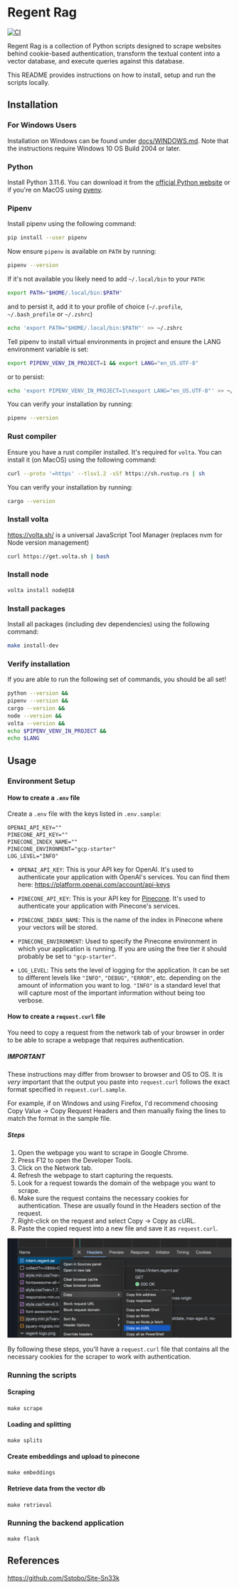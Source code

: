 # Regent Rag

[![CI](https://github.com/frgul006/rag-experiment/actions/workflows/ci.yml/badge.svg)](https://github.com/frgul006/rag-experiment/actions/workflows/ci.yml)

Regent Rag is a collection of Python scripts designed to scrape websites behind cookie-based authentication, transform the textual content into a vector database, and execute queries against this database.

This README provides instructions on how to install, setup and run the scripts locally.

## Installation

### For Windows Users

Installation on Windows can be found under [docs/WINDOWS.md](./docs/WINDOWS.md). Note that the instructions require Windows 10 OS Build 2004 or later.

### Python

Install Python 3.11.6. You can download it from the [official Python website](https://www.python.org/downloads/) or if you're on MacOS using [pyenv](https://github.com/pyenv/pyenv#getting-pyenv).

### Pipenv

Install pipenv using the following command:

```bash
pip install --user pipenv
```

Now ensure `pipenv` is available on `PATH` by running:

```bash
pipenv --version
```

If it's not available you likely need to add `~/.local/bin` to your `PATH`:

```bash
export PATH="$HOME/.local/bin:$PATH"
```

and to persist it, add it to your profile of choice (`~/.profile`, `~/.bash_profile` or `~/.zshrc`)

```bash
echo 'export PATH="$HOME/.local/bin:$PATH"' >> ~/.zshrc
```

Tell pipenv to install virtual environments in project and ensure the LANG environment variable is set:

```bash
export PIPENV_VENV_IN_PROJECT=1 && export LANG="en_US.UTF-8"

```

or to persist:

```bash
echo 'export PIPENV_VENV_IN_PROJECT=1\nexport LANG="en_US.UTF-8"' >> ~/.zshrc
```

You can verify your installation by running:

```bash
pipenv --version
```

### Rust compiler

Ensure you have a rust compiler installed. It's required for `volta`. You can install it (on MacOS) using the following command:

```bash
curl --proto '=https' --tlsv1.2 -sSf https://sh.rustup.rs | sh
```

You can verify your installation by running:

```bash
cargo --version
```

### Install volta

<https://volta.sh/> is a universal JavaScript Tool Manager (replaces nvm for Node version management)

```bash
curl https://get.volta.sh | bash
```

### Install node

```bash
volta install node@18
```

### Install packages

Install all packages (including dev dependencies) using the following command:

```bash
make install-dev
```

### Verify installation

If you are able to run the following set of commands, you should be all set!

```bash
python --version &&
pipenv --version &&
cargo --version &&
node --version &&
volta --version &&
echo $PIPENV_VENV_IN_PROJECT &&
echo $LANG
```

## Usage

### Environment Setup

#### How to create a `.env` file

Create a `.env` file with the keys listed in `.env.sample`:

```env
OPENAI_API_KEY=""
PINECONE_API_KEY=""
PINECONE_INDEX_NAME=""
PINECONE_ENVIRONMENT="gcp-starter"
LOG_LEVEL="INFO"
```

- `OPENAI_API_KEY`: This is your API key for OpenAI. It's used to authenticate your application with OpenAI's services. You can find them here: <https://platform.openai.com/account/api-keys>

- `PINECONE_API_KEY`: This is your API key for [Pinecone](https://app.pinecone.io/). It's used to authenticate your application with Pinecone's services.

- `PINECONE_INDEX_NAME`: This is the name of the index in Pinecone where your vectors will be stored.

- `PINECONE_ENVIRONMENT`: Used to specify the Pinecone environment in which your application is running. If you are using the free tier it should probably be set to `"gcp-starter"`.

- `LOG_LEVEL`: This sets the level of logging for the application. It can be set to different levels like `"INFO"`, `"DEBUG"`, `"ERROR"`, etc. depending on the amount of information you want to log. `"INFO"` is a standard level that will capture most of the important information without being too verbose.

#### How to create a `request.curl` file

You need to copy a request from the network tab of your browser in order to be able to scrape a webpage that requires authentication.

##### IMPORTANT

These instructions may differ from browser to browser and OS to OS. It is _very_ important that the output you paste into `request.curl` follows the exact format specified in `request.curl.sample`.

For example, if on Windows and using Firefox, I'd recommend choosing Copy Value -> Copy Request Headers and then manually fixing the lines to match the format in the sample file.

##### Steps

1. Open the webpage you want to scrape in Google Chrome.
1. Press F12 to open the Developer Tools.
1. Click on the Network tab.
1. Refresh the webpage to start capturing the requests.
1. Look for a request towards the domain of the webpage you want to scrape.
1. Make sure the request contains the necessary cookies for authentication. These are usually found in the Headers section of the request.
1. Right-click on the request and select Copy -> Copy as cURL.
1. Paste the copied request into a new file and save it as `request.curl`.

![screenshot when copying a request as cURL in Google Chrome](docs/images/copy_as_curl.png)

By following these steps, you'll have a `request.curl` file that contains all the necessary cookies for the scraper to work with authentication.

### Running the scripts

#### Scraping

`make scrape`

#### Loading and splitting

`make splits`

#### Create embeddings and upload to pinecone

`make embeddings`

#### Retrieve data from the vector db

`make retrieval`

### Running the backend application

`make flask`

## References

<https://github.com/Sstobo/Site-Sn33k>

